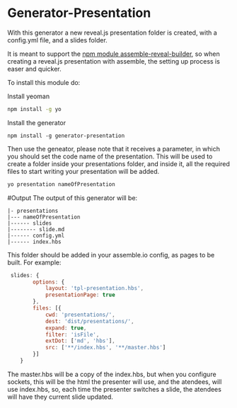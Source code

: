 # Generator-Presentation

With this generator a new reveal.js presentation folder is created, with a config.yml file, and a slides folder. 

It is meant to support the [npm module assemble-reveal-builder](https://www.npmjs.com/package/assemble-reveal-builder), so when creating a reveal.js presentation with assemble, the setting up process is easer and quicker.

To install this module do:

Install yeoman
```bash
npm install -g yo
```

Install the generator
```
npm install -g generator-presentation
```

Then use the geneator, please note that it receives a parameter, in which you should set the code name of the presentation. This will be used to create a folder inside your presentations folder, and inside it, all the required files to start writing your presentation will be added.

```bash
yo presentation nameOfPresentation
```

#Output
The output of this generator will be:

```
|- presentations
|--- nameOfPresentation
|------ slides
|-------- slide.md
|------ config.yml
|------ index.hbs
```


This folder should be added in your assemble.io config, as pages to be built. For example:

```js
 slides: {
        options: {
            layout: 'tpl-presentation.hbs',
            presentationPage: true
        },
        files: [{
            cwd: 'presentations/',
            dest: 'dist/presentations/',
            expand: true,
            filter: 'isFile',
            extDot: ['md', 'hbs'],
            src: ['**/index.hbs', '**/master.hbs']
        }]
    }
  ```

The master.hbs will be a copy of the index.hbs, but when you configure sockets, this will be the html the presenter will use, and the atendees, will use index.hbs, so, each time the presenter switches a slide, the atendees will have they current slide updated.






